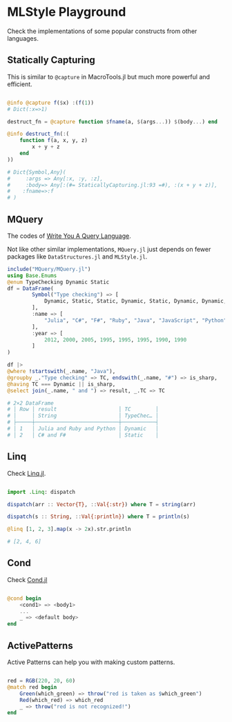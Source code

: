 
# MLStyle Playground

Check the implementations of some popular constructs from other languages.

## Statically Capturing

This is similar to `@capture` in MacroTools.jl but much more powerful and efficient. 

```julia

@info @capture f($x) :(f(1))
# Dict(:x=>1)

destruct_fn = @capture function $fname(a, $(args...)) $(body...) end

@info destruct_fn(:(
    function f(a, x, y, z)
        x + y + z
    end
))

# Dict{Symbol,Any}(
#     :args => Any[:x, :y, :z],
#     :body=> Any[:(#= StaticallyCapturing.jl:93 =#), :(x + y + z)],
#    :fname=>:f
# )

```

## MQuery

The codes of [Write You A Query Language](https://github.com/thautwarm/MLStyle.jl/blob/tutorial-MQuery/docs/src/tutorials/query-lang.md).

Not like other similar implementations, `MQuery.jl` just depends on fewer packages like `DataStructures.jl` and `MLStyle.jl`.

```julia
include("MQuery/MQuery.jl")
using Base.Enums
@enum TypeChecking Dynamic Static
df = DataFrame(
        Symbol("Type checking") => [
            Dynamic, Static, Static, Dynamic, Static, Dynamic, Dynamic, Static
        ],
        :name => [
            "Julia", "C#", "F#", "Ruby", "Java", "JavaScript", "Python", "Haskell"
        ],
        :year => [
            2012, 2000, 2005, 1995, 1995, 1995, 1990, 1990
        ]
)

df |>
@where !startswith(_.name, "Java"),
@groupby _."Type checking" => TC, endswith(_.name, "#") => is_sharp,
@having TC === Dynamic || is_sharp,
@select join(_.name, " and ") => result, _.TC => TC

# 2×2 DataFrame
# │ Row │ result                    │ TC        │
# │     │ String                    │ TypeChec… │
# ├─────┼───────────────────────────┼───────────┤
# │ 1   │ Julia and Ruby and Python │ Dynamic   │
# │ 2   │ C# and F#                 │ Static    │
```

## Linq

Check [Linq.jl](./Linq.jl).

```julia

import .Linq: dispatch

dispatch(arr :: Vector{T}, ::Val{:str}) where T = string(arr)

dispatch(s :: String, ::Val{:println}) where T = println(s)

@linq [1, 2, 3].map(x -> 2x).str.println

# [2, 4, 6]
```

## Cond

Check [Cond.jl](./Cond.jl)

```julia

@cond begin
    <cond1> => <body1>
    ...
    _ => <default body> 
end

```

## ActivePatterns

Active Patterns can help you with making custom patterns.

```julia

red = RGB(220, 20, 60)
@match red begin
    Green(which_green) => throw("red is taken as $which_green")
    Red(which_red) => which_red
    _ => throw("red is not recognized!")
end

```